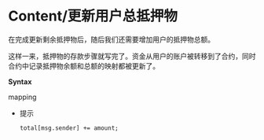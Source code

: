 # Content/更新用户总抵押物

在完成更新剩余抵押物后，随后我们还需要增加用户的抵押物总额。

这样一来，抵押物的存款步骤就写完了。资金从用户的账户被转移到了合约，同时合约中记录抵押物余额和总额的映射都被更新了。

**Syntax**

mapping

- 提示
    
    ```solidity
    total[msg.sender] += amount;
    ```
    
